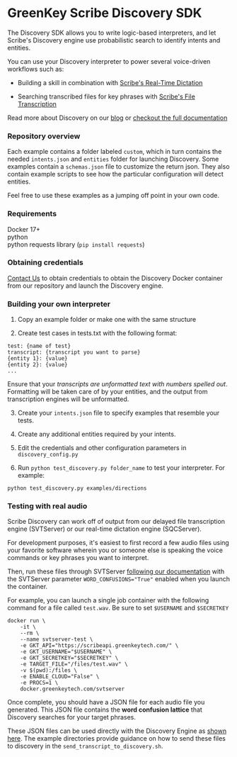 # GreenKey Scribe Discovery SDK

The Discovery SDK allows you to write logic-based interpreters, and let Scribe's Discovery engine use probabilistic search to identify intents and entities.

You can use your Discovery interpreter to power several voice-driven workflows such as:

- Building a skill in combination with [Scribe's Real-Time Dictation](https://transcription.greenkeytech.com/sqc-06437d7/)

- Searching transcribed files for key phrases with [Scribe's File Transcription](https://transcription.greenkeytech.com/svt-e0286da/)

Read more about Discovery on our [blog](https://www.greenkeytech.com/news/2018/07/17/greenkey-scribe-discovery-skills/) or [checkout the full documentation](https://transcription.greenkeytech.com/discovery-1890af/)

### Repository overview
Each example contains a folder labeled `custom`, which in turn contains the needed `intents.json` and `entities` folder for launching Discovery.
Some examples contain a `schemas.json` file to customize the return json.
They also contain example scripts to see how the particular configuration will detect entities.

Feel free to use these examples as a jumping off point in your own code.

### Requirements

Docker 17+  
python  
python requests library (`pip install requests`)  


### Obtaining credentials
[Contact Us](mailto:transcription@greenkeytech.com) to obtain credentials to obtain the Discovery Docker container from our repository and launch the Discovery engine.

### Building your own interpreter

1) Copy an example folder or make one with the same structure

2) Create test cases in tests.txt with the following format:

```
test: {name of test}
transcript: {transcript you want to parse}
{entity 1}: {value}
{entity 2}: {value}
...
```

Ensure that your *transcripts are unformatted text with numbers spelled out*. Formatting will be taken care of by your entities, and the output from transcription engines will be unformatted.

3) Create your `intents.json` file to specify examples that resemble your tests.

4) Create any additional entities required by your intents.

5) Edit the credentials and other configuration parameters in `discovery_config.py`

6) Run `python test_discovery.py folder_name` to test your interpreter. For example:

```
python test_discovery.py examples/directions
```

### Testing with real audio

Scribe Discovery can work off of output from our delayed file transcription engine (SVTServer) or our real-time dictation engine (SQCServer).

For development purposes, it's easiest to first record a few audio files using your favorite software wherein you or someone else is speaking the voice commands or key phrases you want to interpret. 

Then, run these files through SVTServer [following our documentation](https://transcription.greenkeytech.com/svt-e0286da/) with the SVTServer parameter `WORD_CONFUSIONS="True"` enabled when you launch the container. 

For example, you can launch a single job container with the following command for a file called `test.wav`. Be sure to set `$USERNAME` and `$SECRETKEY`

```
docker run \
    -it \
    --rm \
    --name svtserver-test \
    -e GKT_API="https://scribeapi.greenkeytech.com/" \
    -e GKT_USERNAME="$USERNAME" \
    -e GKT_SECRETKEY="$SECRETKEY" \
    -e TARGET_FILE="/files/test.wav" \
    -v $(pwd):/files \
    -e ENABLE_CLOUD="False" \
    -e PROCS=1 \
    docker.greenkeytech.com/svtserver
```

Once complete, you should have a JSON file for each audio file you generated. This JSON file contains the **word confusion lattice** that Discovery searches for your target phrases.

These JSON files can be used directly with the Discovery Engine as [shown here](https://transcription.greenkeytech.com/discovery-1890af/deploying/#getting-started). The example directories provide guidance on how to send these files to discovery in the `send_transcript_to_discovery.sh`.
